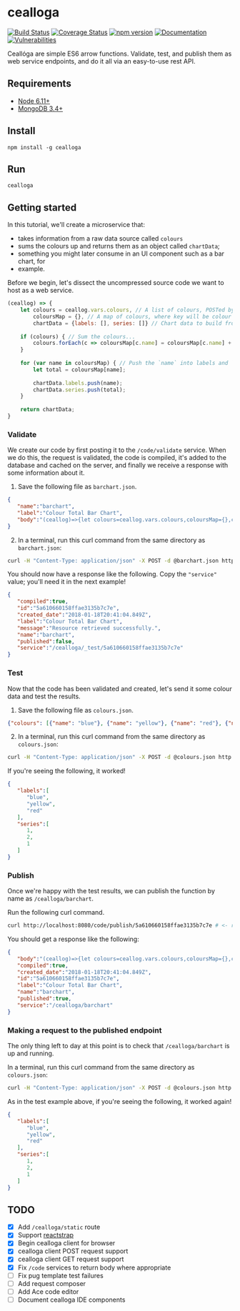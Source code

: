# cealloga
[![Build Status](https://travis-ci.org/ancamcheachta/cealloga.svg?branch=master)](https://travis-ci.org/ancamcheachta/cealloga)
[![Coverage Status](https://coveralls.io/repos/ancamcheachta/cealloga/badge.svg)](https://coveralls.io/r/ancamcheachta/cealloga)
[![npm version](https://badge.fury.io/js/cealloga.svg)](https://badge.fury.io/js/cealloga)
[![Documentation](https://doc.esdoc.org/github.com/ancamcheachta/cealloga/badge.svg)](https://doc.esdoc.org/github.com/ancamcheachta/cealloga)
[![Vulnerabilities](https://snyk.io/test/github/ancamcheachta/cealloga/badge.svg)](https://snyk.io/test/github/ancamcheachta/cealloga)

Ceallóga are simple ES6 arrow functions. Validate, test, and publish them as web
service endpoints, and do it all via an easy-to-use rest API.

## Requirements
* [Node 6.11+](https://nodejs.org/en/download/)
* [MongoDB 3.4+](https://docs.mongodb.com/manual/installation/)

## Install
`npm install -g cealloga`

## Run
`cealloga`

## Getting started
In this tutorial, we'll create a microservice that:
* takes information from a raw data source called `colours`
* sums the colours up and returns them as an object called `chartData`;
* something you might later consume in an UI component such as a bar chart, for
* example.

Before we begin, let's dissect the uncompressed source code we want to host as a
web service.
```javascript
(ceallog) => {
    let colours = ceallog.vars.colours, // A list of colours, POSTed by the user in the request body.
        coloursMap = {}, // A map of colours, where key will be colour name ('yellow') and value a total (`2`).
        chartData = {labels: [], series: []} // Chart data to build from incoming colours
    
    if (colours) { // Sum the colours...
        colours.forEach(c => coloursMap[c.name] = coloursMap[c.name] + 1 || 1);
    }
    
    for (var name in coloursMap) { // Push the `name` into labels and `total` into series in the same order.
        let total = coloursMap[name];
        
        chartData.labels.push(name);
        chartData.series.push(total);
    }
    
    return chartData;
}
```

### Validate
We create our code by first posting it to the `/code/validate` service. When we
do this, the request is validated, the code is compiled, it's added to the
database and cached on the server, and finally we receive a response with some
information about it.

1. Save the following file as `barchart.json`.
```json
{
   "name":"barchart",
   "label":"Colour Total Bar Chart",
   "body":"(ceallog)=>{let colours=ceallog.vars.colours,coloursMap={},chartData={labels:[],series:[]};if(colours){colours.forEach(c=>coloursMap[c.name]=coloursMap[c.name]+1||1)}for(var name in coloursMap){let total=coloursMap[name];chartData.labels.push(name);chartData.series.push(total)}return chartData;}"
}
```
2. In a terminal, run this curl command from the same directory as `barchart.json`:
```bash
curl -H "Content-Type: application/json" -X POST -d @barchart.json http://localhost:8080/code/validate
```

You should now have a response like the following. Copy the `"service"` value;
you'll need it in the next example!
```json
{
   "compiled":true,
   "id":"5a610660158ffae3135b7c7e",
   "created_date":"2018-01-18T20:41:04.849Z",
   "label":"Colour Total Bar Chart",
   "message":"Resource retrieved successfully.",
   "name":"barchart",
   "published":false,
   "service":"/cealloga/_test/5a610660158ffae3135b7c7e"
}
```

### Test
Now that the code has been validated and created, let's send it some colour data
and test the results.

1. Save the following file as `colours.json`.
```json
{"colours": [{"name": "blue"}, {"name": "yellow"}, {"name": "red"}, {"name": "yellow"}]}
```
2. In a terminal, run this curl command from the same directory as `colours.json`:
```bash
curl -H "Content-Type: application/json" -X POST -d @colours.json http://localhost:8080/cealloga/_test/5a610660158ffae3135b7c7e # <- replace with your _test endpoint from the validate example
```

If you're seeing the following, it worked!
```json
{
   "labels":[
      "blue",
      "yellow",
      "red"
   ],
   "series":[
      1,
      2,
      1
   ]
}
```

### Publish
Once we're happy with the test results, we can publish the function by name as
`/cealloga/barchart`.

Run the following curl command.
```bash
curl http://localhost:8080/code/publish/5a610660158ffae3135b7c7e # <- replace with the id from the validate example 
```

You should get a response like the following:
```json
{
   "body":"(ceallog)=>{let colours=ceallog.vars.colours,coloursMap={},chartData={labels:[],series:[]};if(colours){colours.forEach(c=>coloursMap[c.name]=coloursMap[c.name]+1||1)}for(var name in coloursMap){let total=coloursMap[name];chartData.labels.push(name);chartData.series.push(total)}return chartData;}",
   "compiled":true,
   "created_date":"2018-01-18T20:41:04.849Z",
   "id":"5a610660158ffae3135b7c7e",
   "label":"Colour Total Bar Chart",
   "name":"barchart",
   "published":true,
   "service":"/cealloga/barchart"
}
```

### Making a request to the published endpoint
The only thing left to day at this point is to check that `/cealloga/barchart`
is up and running.

In a terminal, run this curl command from the same directory as `colours.json`:
```bash
curl -H "Content-Type: application/json" -X POST -d @colours.json http://localhost:8080/cealloga/barchart
```

As in the test example above, if you're seeing the following, it worked again!
```json
{
   "labels":[
      "blue",
      "yellow",
      "red"
   ],
   "series":[
      1,
      2,
      1
   ]
}
```

## TODO
* [x] Add `/cealloga/static` route
* [x] Support [reactstrap](https://github.com/reactstrap/reactstrap)
* [x] Begin cealloga client for browser
* [x] cealloga client POST request support
* [x] cealloga client GET request support
* [x] Fix `/code` services to return body where appropriate
* [ ] Fix pug template test failures
* [ ] Add request composer
* [ ] Add Ace code editor
* [ ] Document cealloga IDE components